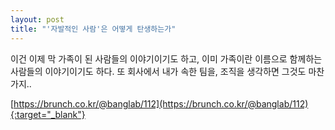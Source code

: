 ```yaml
---
layout: post
title: "'자발적인 사람'은 어떻게 탄생하는가"
---
```


이건 이제 막 가족이 된 사람들의 이야기이기도 하고, 이미 가족이란 이름으로 함께하는 사람들의 이야기이기도 하다. 또 회사에서 내가 속한 팀을, 조직을 생각하면 그것도 마찬가지..

[https://brunch.co.kr/@banglab/112](https://brunch.co.kr/@banglab/112){:target="_blank"}    

